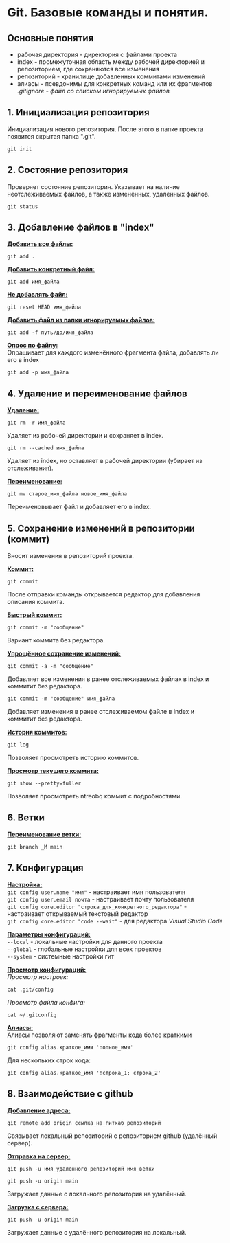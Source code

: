 # Git. Базовые команды и понятия.

## Основные понятия
- рабочая директория - директория с файлами проекта
- index - промежуточная область между рабочей директорией и репозиторием, где сохраняются все изменения
- репозиторий - хранилище добавленных коммитами изменений
- алиасы - псевдонимы для конкретных команд или их фрагментов  
*.gitignore - файл со списком игнорируемых файлов*  


## 1. Инициализация репозитория
Инициализация нового репозитория. После этого в папке проекта появится скрытая папка ".git".
```
git init
```

## 2. Состояние репозитория
Проверяет состояние репозитория. Указывает на наличие неотслеживаемых файлов, а также изменённых, удалённых файлов.
```
git status
```

## 3. Добавление файлов в "index"

<u>**Добавить все файлы:**</u>
```
git add .
```
<u>**Добавить конкретный файл:**</u>
```
git add имя_файла
```
<u>**Не добавлять файл:**</u>
```
git reset HEAD имя_файла
```
<u>**Добавить файл из папки игнорируемых файлов:**</u>
```
git add -f путь/до/имя_файла
```
<u>**Опрос по файлу:**</u>  
Опрашивает для каждого изменённого фрагмента файла, добавлять ли его в index
```
git add -p имя_файла
```

## 4. Удаление и переименование файлов
<u>**Удаление:**</u>
```
git rm -r имя_файла
```
Удаляет из рабочей директории и сохраняет в index.
```
git rm --cached имя_файла
```
Удаляет из index, но оставляет в рабочей директории (убирает из отслеживания).

<u>**Переименование:**</u>
```
git mv старое_имя_файла новое_имя_файла
```
Переименовывает файл и добавляет его в index.

## 5. Сохранение изменений в репозитории (коммит)
Вносит изменения в репозиторий проекта.

<u>**Коммит:**</u>
```
git commit
```
После отправки команды открывается редактор для добавления описания коммита.

<u>**Быстрый коммит:**</u>
```
git commit -m "сообщение"
```
Вариант коммита без редактора.

<u>**Упрощённое сохранение изменений:**</u>
```
git commit -a -m "сообщение"
```
Добавляет все изменения в ранее отслеживаемых файлах в index и коммитит без редактора.
```
git commit -m "сообщение" имя_файла
```
Добавляет изменения в ранее отслеживаемом файле в index и коммитит без редактора.

<u>**История коммитов:**</u>
```
git log
```
Позволяет просмотреть историю коммитов.

<u>**Просмотр текущего коммита:**</u>
```
git show --pretty=fuller
```
Позволяет просмотреть ntreobq коммит c подробностями.

## 6. Ветки
<u>**Переименование ветки:**</u>
```
git branch _M main
```

## 7. Конфигурация
<u>**Настройка:**</u>  
`git config user.name "имя"` - настраивает имя пользователя  
`git config user.email почта` - настраивает почту пользователя  
`git config core.editor "строка_для_конкретного_редактора"` - настраивает открываемый текстовый редактор  
`git config core.editor "code --wait"` - для редактора *Visual Studio Code*

<u>**Параметры конфигураций:**</u>  
`--local` - локальные настройки для данного проекта  
`--global` - глобальные настройки для всех проектов  
`--system` - системные настройки гит

<u>**Просмотр конфигураций:**</u>  
*Просмотр настроек:*
```
cat .git/config
```
*Просмотр файла конфига:*
```
cat ~/.gitconfig
```

<u>**Алиасы:**</u>  
Алиасы позволяют заменять фрагменты кода более краткими
```
git config alias.краткое_имя 'полное_имя'
```
Для нескольких строк кода:
```
git config alias.краткое_имя '!строка_1; строка_2'
```

## 8. Взаимодействие с github
<u>**Добавление адреса:**</u>
```
git remote add origin ссылка_на_гитхаб_репозиторий
```
Связывает локальный репозиторий с репозиторием github (удалённый сервер).

<u>**Отправка на сервер:**</u>
```
git push -u имя_удаленного_репозиторий имя_ветки
```
```
git push -u origin main
```
Загружает данные с локального репозитория на удалённый.

<u>**Загрузка с сервера:**</u>
```
git push -u origin main
```
Загружает данные с удалённого репозитория на локальный.